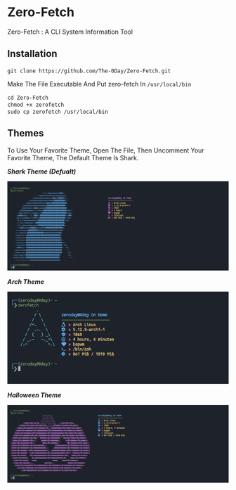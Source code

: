 # Zero-Fetch
Zero-Fetch : A CLI System Information Tool 

## Installation
```
git clone https://github.com/The-0Day/Zero-Fetch.git

```

Make The File Executable And Put zero-fetch In ```/usr/local/bin```
```
cd Zero-Fetch
chmod +x zerofetch
sudo cp zerofetch /usr/local/bin
```


## Themes

To Use Your Favorite Theme, Open The File, Then Uncomment Your Favorite Theme, The Default Theme Is Shark.

***Shark Theme (Defualt)***

![](Images/Shark.png)

***Arch Theme***

![](Images/Arch.png)

***Halloween Theme***

![](Images/Halloween.png)






